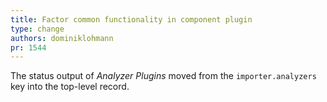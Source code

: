 ```yaml
---
title: Factor common functionality in component plugin
type: change
authors: dominiklohmann
pr: 1544
---
```


The status output of *Analyzer Plugins* moved from the `importer.analyzers` key
into the top-level record.

